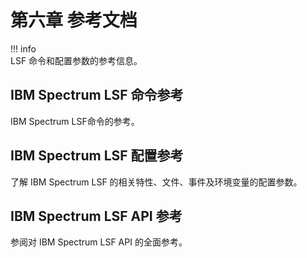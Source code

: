 # 第六章 参考文档

!!! info    
    LSF 命令和配置参数的参考信息。

## IBM Spectrum LSF 命令参考
IBM Spectrum LSF命令的参考。

## IBM Spectrum LSF 配置参考
了解 IBM Spectrum LSF 的相关特性、文件、事件及环境变量的配置参数。

## IBM Spectrum LSF API 参考
参阅对 IBM Spectrum LSF API 的全面参考。
